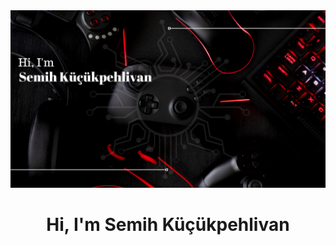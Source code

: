 <img src="https://github.com/Semihkp/Semihkp/blob/main/smhkckphlvn.png?raw=true" width="1200" hight="1000">

<h1 align="center"> Hi, I'm Semih Küçükpehlivan</h1>
